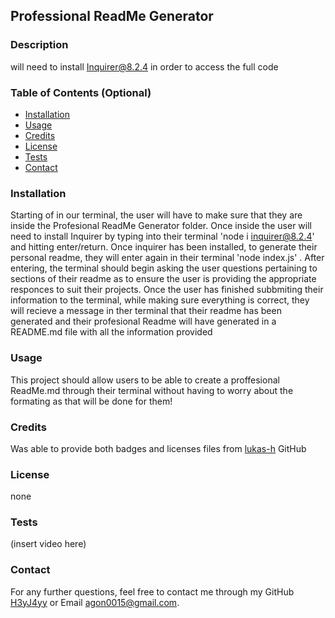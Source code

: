 
  ## Professional ReadMe Generator 

  ### Description
 will need to install Inquirer@8.2.4 in order to access the full code 
  ### Table of Contents (Optional)

  - [Installation](#installation)
  - [Usage](#usage)
  - [Credits](#credits)
  - [License](#license)
  - [Tests](#Tests)
  - [Contact](#Contact)

  ### Installation
  Starting of in our terminal, the user will have to make sure that they are inside the Profesional ReadMe Generator folder. Once inside the user will need to install Inquirer by typing into their terminal 'node i inquirer@8.2.4' and hitting enter/return. Once inquirer has been installed, to generate their personal readme, they will enter again in their terminal 'node index.js' .  After entering, the terminal should begin asking the user questions pertaining to sections of their readme as to ensure the user is providing the appropriate responces to suit their projects. Once the user has finished subbmiting their information to the terminal, while making sure everything is correct, they will recieve a message in ther terminal that their readme has been generated and their profesional Readme will have generated in a README.md file with all the information provided 

  ### Usage
 This project should allow users to be able to create a proffesional ReadMe.md through their terminal without having to worry about the formating as that will be done for them!

  ### Credits
 Was able to provide both badges and licenses files from [lukas-h](https://gist.github.com/lukas-h/2a5d00690736b4c3a7ba) GitHub
  
  ### License
  none 
 
  ### Tests
  (insert video here)

  ### Contact 
  For any further questions, feel free to contact me through my GitHub [H3yJ4yy](https://github.com/H3yJ4yy) or Email [agon0015@gmail.com](mailto:agon0015@gmail.com).

